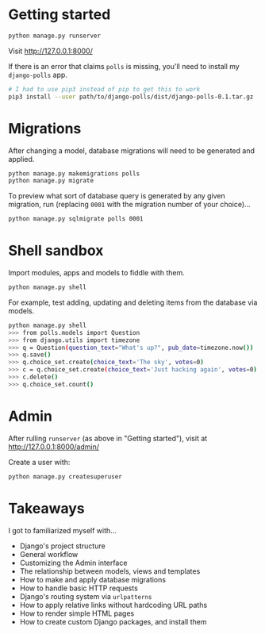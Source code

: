 # Getting started

```bash
python manage.py runserver
```

Visit http://127.0.0.1:8000/

If there is an error that claims `polls` is missing, you'll need to install my `django-polls` app.

```bash
# I had to use pip3 instead of pip to get this to work
pip3 install --user path/to/django-polls/dist/django-polls-0.1.tar.gz
```


# Migrations

After changing a model, database migrations will need to be generated and applied.

```bash
python manage.py makemigrations polls
python manage.py migrate
```

To preview what sort of database query is generated by any given migration, run (replacing `0001` with the migration number of your choice)...

```bash
python manage.py sqlmigrate polls 0001
```


# Shell sandbox

Import modules, apps and models to fiddle with them.

```bash
python manage.py shell
```

For example, test adding, updating and deleting items from the database via models.

```bash
python manage.py shell
>>> from polls.models import Question
>>> from django.utils import timezone
>>> q = Question(question_text="What's up?", pub_date=timezone.now())
>>> q.save()
>>> q.choice_set.create(choice_text='The sky', votes=0)
>>> c = q.choice_set.create(choice_text='Just hacking again', votes=0)
>>> c.delete()
>>> q.choice_set.count()
```


# Admin

After rulling `runserver` (as above in "Getting started"), visit at http://127.0.0.1:8000/admin/

Create a user with:

```bash
python manage.py createsuperuser
```


# Takeaways

I got to familiarized myself with...

- Django's project structure
- General workflow
- Customizing the Admin interface
- The relationship between models, views and templates
- How to make and apply database migrations
- How to handle basic HTTP requests
- Django's routing system via `urlpatterns`
- How to apply relative links without hardcoding URL paths
- How to render simple HTML pages
- How to create custom Django packages, and install them
